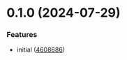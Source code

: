 # 0.1.0 (2024-07-29)


### Features

* initial ([4608686](https://github.com/petermihailov/currency-converter/commit/46086865e6fbe64205ef44feca65226d4ddf89fe))



